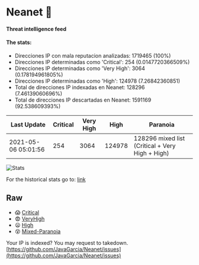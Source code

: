 # Neanet :hocho:
#### Threat intelligence feed
#### The stats:

- Direcciones IP con mala reputacion analizadas: 1719465 (100%)
- Direcciones IP determinadas como 'Critical':  254 (0.0147720366509%)
- Direcciones IP determinadas como 'Very High':  3064 (0.178194961805%)
- Direcciones IP determinadas como 'High':  124978 (7.26842360851)
- Total de direcciones IP indexadas en Neanet:  128296 (7.46139060696%)
- Total de direcciones IP descartadas en Neanet:  1591169 (92.538609393%)

| Last Update | Critical | Very High | High | Paranoia |
| --- | --- | --- | --- | --- |
| 2021-05-06 05:01:56 | 254 | 3064 | 124978 | 128296 mixed list (Critical + Very High + High)|

![Stats](https://docs.google.com/spreadsheets/d/e/2PACX-1vSnaNMIXVabIpDJjufMlzH7poXnshF3mgd8Is1g9ytUEzVsP5my4Trn8f-xkoLLQ38xpL3HtmUexLo6/pubchart?oid=501124687&format=image)

For the historical stats go to: [link](/stats.csv)
## Raw
- :scream: [Critical](https://raw.githubusercontent.com/JavaGarcia/Neanet/master/blacklists/neanet_critical.txt)
- :fearful: [VeryHigh](https://raw.githubusercontent.com/JavaGarcia/Neanet/master/blacklists/neanet_veryHigh.txtt)
- :frowning: [High](https://raw.githubusercontent.com/JavaGarcia/Neanet/master/blacklists/neanet_high.txt)
- :dizzy_face: [Mixed-Paranoia](https://raw.githubusercontent.com/JavaGarcia/Neanet/master/blacklists/neanet_all.txt)


Your IP is indexed? You may request to takedown. [https://github.com/JavaGarcia/Neanet/issues](https://github.com/JavaGarcia/Neanet/issues)


















































































































































































































































































































































































































































































































































































































































































































































































































































































































































































































































































































































































































































































































































































































































































































































































































































































































































































































































































































































































































































































































































































































































































































































































































































































































































































































































































































































































































































































































































































































































































































































































































































































































































































































































































































































































































































































































































































































































































































































































































































































































































































































































































































































































































































































































































































































































































































































































































































































































































































































































































































































































































































































































































































































































































































































































































































































































































































































































































































































































































































































































































































































































































































































